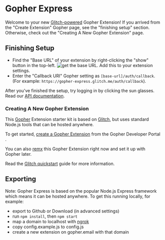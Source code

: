 # Gopher Express 
Welcome to your new [Glitch-powered](https://glitch.com/) Gopher Extension! If you arrived from the "Create Extension" Gopher page, see the "finishing setup" section. Otherwise, check out the "Creating A New Gopher Extension" page.

## Finishing Setup
* Find the "Base URL" of your extension by right-clicking the "show" button in the top-left. ![get the base URL](https://cdn.glitch.com/3073062a-4a90-4160-b5ba-145429e03fdb%2Fpublic-url.png?1509581506608). Add this to your extension settings.
* Enter the "Callback URI" Gopher setting as `[base-url]/auth/callback`. (For example: `https://gopher-express.glitch.me/auth/callback`).

After you've finished the setup, try logging in by clicking the sun glasses. Read our [API documentation](https://developers.gopher.email/#quickstart-glitch).


### Creating A New Gopher Extension
This [Gopher](https://www.gopher.email) Extension starter kit is based on [Glitch](https://glitch.com/), but uses standard Node.js tools that can be hosted anywhere.

To get started, [create a Gopher Extension](https://www.gopheremail.com/developer/create) from the Gopher Developer Portal .

You can also [remx](https://glitch.com/edit/#!/remix/gopher-express) this Gopher Extension right now and set it up with Gopher later.

Read the [Glitch quickstart](https://developers.gopher.email/#quickstart-glitch) guide for more information.


## Exporting 
Note: Gopher Express is based on the popular Node.js Express framework which means it can be hosted anywhere. To get this running locally, for example:
 * export to Github or Download (in advanced settings)
 * run ```npm install```, then ```npm start```
 * map a domain to localhost with [ngrok](http://ngrok.io)
 * copy config.example.js to config.js
 * create a new extension on gopher.email with that domain